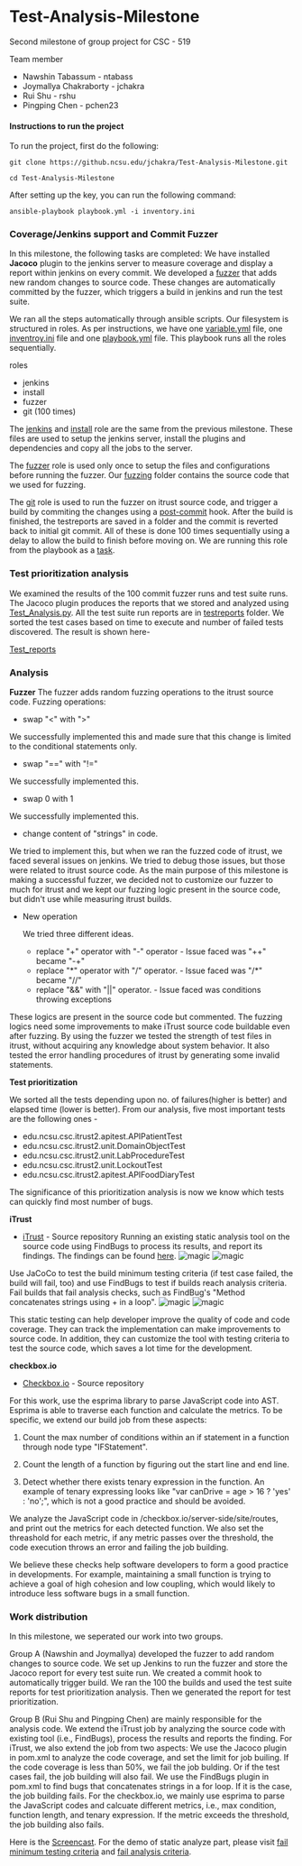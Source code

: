 # Test-Analysis-Milestone
Second milestone of group project for CSC - 519

Team member
* Nawshin Tabassum - ntabass
* Joymallya Chakraborty - jchakra
* Rui Shu - rshu
* Pingping Chen - pchen23

#### Instructions to run the project
To run the project, first do the following:

`git clone https://github.ncsu.edu/jchakra/Test-Analysis-Milestone.git `

`cd Test-Analysis-Milestone`

After setting up the key, you can run the following command:

`ansible-playbook playbook.yml -i inventory.ini`


### Coverage/Jenkins support and Commit Fuzzer

In this milestone, the following tasks are completed:
We have installed **Jacoco** plugin to the jenkins server to measure coverage and display a report within jenkins on every commit. We developed a [fuzzer](https://github.ncsu.edu/jchakra/Test-Analysis-Milestone/tree/master/fuzzing) that adds new random changes to source code. These changes are automatically committed by the fuzzer, which triggers a build in jenkins and run the test suite.

We ran all the steps automatically through ansible scripts. 
Our filesystem is structured in roles. 
As per instructions, we have one [variable.yml](https://github.ncsu.edu/jchakra/Test-Analysis-Milestone/blob/master/variables.yml) file, one [inventroy.ini](https://github.ncsu.edu/jchakra/Test-Analysis-Milestone/blob/master/inventory.ini) file and one [playbook.yml](https://github.ncsu.edu/jchakra/Test-Analysis-Milestone/blob/master/playbook.yml) file.
This playbook runs all the roles sequentially.

roles
- jenkins
- install
- fuzzer
- git (100 times)


The [jenkins](https://github.ncsu.edu/jchakra/Test-Analysis-Milestone/blob/master/roles/jenkins/tasks/main.yml) and [install](https://github.ncsu.edu/jchakra/Test-Analysis-Milestone/blob/master/roles/install/tasks/main.yml) role are the same from the previous milestone. 
These files are used to setup the jenkins server, install the plugins and dependencies and copy all the jobs to the server.

The [fuzzer](https://github.ncsu.edu/jchakra/Test-Analysis-Milestone/blob/master/roles/fuzzer/tasks/main.yml) role is used only once to setup the files and configurations before running the fuzzer.
Our [fuzzing](https://github.ncsu.edu/jchakra/Test-Analysis-Milestone/tree/master/fuzzing) folder contains the source code that we used for fuzzing.

The [git](https://github.ncsu.edu/jchakra/Test-Analysis-Milestone/blob/master/roles/git/tasks/main.yml) role is used to run the fuzzer on itrust source code, and trigger a build by commiting the changes using a [post-commit](https://github.ncsu.edu/jchakra/Test-Analysis-Milestone/blob/master/roles/fuzzer/templates/post-commit) hook. 
After the build is finished, the testreports are saved in a folder and the commit is reverted back to initial git commit.
All of these is done 100 times sequentially using a delay to allow the build to finish before moving on. We are running this role from the playbook as a [task](https://github.ncsu.edu/jchakra/Test-Analysis-Milestone/blob/2c0f56f7b7a23438c4520559b6e291d7a0169964/playbook.yml#L9).

### Test prioritization analysis

We examined the results of the 100 commit fuzzer runs and test suite runs. The Jacoco plugin produces the reports that we stored and analyzed using [Test_Analysis.py](https://github.ncsu.edu/jchakra/Test-Analysis-Milestone/blob/master/TestSuite_Analysis/Test_Analysis.py). All the test suite run reports are in [testreports](https://github.ncsu.edu/jchakra/Test-Analysis-Milestone/tree/master/TestSuite_Analysis/testreports) folder. We sorted the test cases based on time to execute and number of failed tests discovered. The result is shown here-

[Test_reports](https://docs.google.com/spreadsheets/d/1Hewd4iOlTC5hA1mbjn4HCVYmIr5QIvhmk7tM_dT-rfc/edit?usp=sharing)

### Analysis

**Fuzzer**
The fuzzer adds random fuzzing operations to the itrust source code.
Fuzzing operations:

* swap "<" with ">"
  
We successfully implemented this and made sure that this change is limited to the conditional statements only.
* swap "==" with "!="
  
We successfully implemented this.
* swap 0 with 1

We successfully implemented this.
* change content of "strings" in code.

We tried to implement this, but when we ran the fuzzed code of itrust, we faced several issues on jenkins. We tried to debug those issues, but those were related to itrust source code. As the main purpose of this milestone is making a successful fuzzer, we decided not to customize our fuzzer to much for itrust and we kept our fuzzing logic present in the source code, but didn't use while measuring itrust builds.

* New operation

  We tried three different ideas. 
  * replace "+" operator with "-" operator - Issue faced was "++" became "-+"
  * replace "\*" operator with "/" operator. - Issue faced was "/*" became "//"
  * replace "&&" with "||" operator. - Issue faced was conditions throwing exceptions
 
These logics are present in the source code but commented. The fuzzing logics need some improvements to make iTrust source code buildable even after fuzzing. By using the fuzzer we tested the strength of test files in itrust, without acquiring any knowledge about system behavior. It also tested the error handling procedures of itrust by generating some invalid statements.
   
 
**Test prioritization**

We sorted all the tests depending upon no. of failures(higher is better) and elapsed time (lower is better). 
From our analysis, five most important tests are the following ones -
* edu.ncsu.csc.itrust2.apitest.APIPatientTest
* edu.ncsu.csc.itrust2.unit.DomainObjectTest
* edu.ncsu.csc.itrust2.unit.LabProcedureTest
* edu.ncsu.csc.itrust2.unit.LockoutTest
* edu.ncsu.csc.itrust2.apitest.APIFoodDiaryTest

The significance of this prioritization analysis is now we know which tests can quickly find most number of bugs. 

**iTrust**
* [iTrust](https://github.com/rshu/iTrust) - Source repository
Running an existing static analysis tool on the source code using FindBugs to process its results, and report its findings. The findings can be found [here](https://github.ncsu.edu/jchakra/Test-Analysis-Milestone/tree/master/iTrustReport/FindBugsReport).
![magic](/ScreenShots/findbugs1.png)
![magic](/ScreenShots/findbugs2.png)


Use JaCoCo to test the build minimum testing criteria (if test case failed, the build will fail, too) and use FindBugs to test if builds reach analysis criteria. Fail builds that fail analysis checks, such as FindBug's "Method concatenates strings using + in a loop".
![magic](/ScreenShots/Jacoco.png)
![magic](/ScreenShots/findbugs3.png)

This static testing can help developer improve the quality of code and code coverage. They can track the implementation can make improvements to source code. In addition, they can customize the tool with testing criteria to test the source code, which saves a lot time for the development.

**checkbox.io**

* [Checkbox.io](https://github.com/rshu/checkbox.io) - Source repository

For this work, use the esprima library to parse JavaScript code into AST. Esprima is able to traverse each function and calculate the metrics. To be specific, we extend our build job from these aspects:

1. Count the max number of conditions within an if statement in a function through node type "IFStatement".

2. Count the length of a function by figuring out the start line and end line.

3. Detect whether there exists tenary expression in the function. An example of tenary expressing looks like "var canDrive = age > 16 ? 'yes' : 'no';", which is not a good practice and should be avoided.

We analyze the JavaScript code in /checkbox.io/server-side/site/routes, and print out the metrics for each detected function. We also set the threashold for each metric, if any metric passes over the threshold, the code execution throws an error and failing the job building.

We believe these checks help software developers to form a good practice in developments. For example, maintaining a small function is trying to achieve a goal of high cohesion and low coupling, which would likely to introduce less software bugs in a small function.

### Work distribution
In this milestone, we seperated our work into two groups.

Group A (Nawshin and Joymallya) developed the fuzzer to add random changes to source code.  We set up Jenkins to run the fuzzer and store the Jacoco report for every test suite run. We created a commit hook to automatically trigger build. We ran the 100 the builds and used the test suite reports for test prioritization analysis. Then we generated the report for test prioritization. 

Group B (Rui Shu and Pingping Chen) are mainly responsible for the analysis code. We extend the iTrust job by analyzing the source code with existing tool (i.e., FindBugs), process the results and reports the finding. For iTrust, we also extend the job from two aspects: We use the Jacoco plugin in pom.xml to analyze the code coverage, and set the limit for job builing. If the code coverage is less than 50%, we fail the job bulding. Or if the test cases fail, the job building will also fail. We use the FindBugs plugin in pom.xml to find bugs that concatenates strings in a for loop. If it is the case, the job building fails. For the checkbox.io, we mainly use esprima to parse the JavaScript codes and calcuate different metrics, i.e., max condition, function length, and tenary expression. If the metric exceeds the threshold, the job building also fails.


Here is the [Screencast](https://drive.google.com/file/d/1X2NJn9becNp9Z-5plQsI-fl4TSQO2aVr/view?usp=sharing).
For the demo of static analyze part, please visit [fail minimum testing criteria](https://drive.google.com/file/d/1nw_nQb4J-tCJIrIJPDI_vwB-ncQ37Ok3/view?usp=sharing) and [fail analysis criteria](https://drive.google.com/file/d/1uYtrCnJ7vk-hZLYv9kGpiKEn5WRqT3nH/view?usp=sharing).
